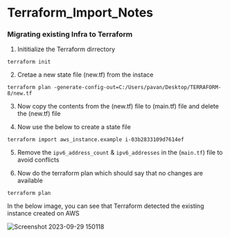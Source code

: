 # Terraform_Import_Notes 
   
### Migrating existing Infra to Terraform  
               
      
1. Inititialize the Terraform dirrectory
``` 
terraform init 
``` 
     
  
2.  Cretae a new state file (new.tf) from the instace 
```
terraform plan -generate-config-out=C:/Users/pavan/Desktop/TERRAFORM-8/new.tf
```


3. Now copy the contents from the (new.tf) file to (main.tf) file and delete the (new.tf) file  


4. Now use the below to create a state file
```
terraform import aws_instance.example i-03b2833109d7614ef
```


5. Remove the `ipv6_address_count` & `ipv6_addresses` in the (`main.tf`) file to avoid conflicts


6. Now do the terraform plan which should say that no changes are available 
```
terraform plan
```

In the below image, you can see that Terraform detected the existing instance created on AWS 

![Screenshot 2023-09-29 150118](https://github.com/Pavan-1997/Terraform_Import_Notes/assets/32020205/35d9b773-e2b9-498c-a7e5-89a893622540)
